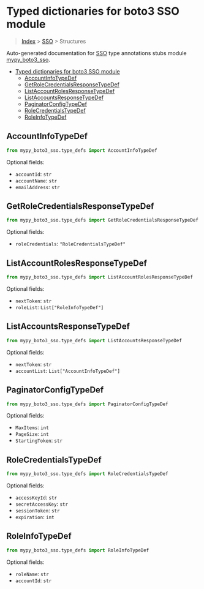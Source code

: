 # Typed dictionaries for boto3 SSO module

> [Index](../README.md) > [SSO](./README.md) > Structures

Auto-generated documentation for [SSO](https://boto3.amazonaws.com/v1/documentation/api/latest/reference/services/sso.html#SSO)
type annotations stubs module [mypy_boto3_sso](https://pypi.org/project/mypy-boto3-sso/).

- [Typed dictionaries for boto3 SSO module](#typed-dictionaries-for-boto3-sso-module)
  - [AccountInfoTypeDef](#accountinfotypedef)
  - [GetRoleCredentialsResponseTypeDef](#getrolecredentialsresponsetypedef)
  - [ListAccountRolesResponseTypeDef](#listaccountrolesresponsetypedef)
  - [ListAccountsResponseTypeDef](#listaccountsresponsetypedef)
  - [PaginatorConfigTypeDef](#paginatorconfigtypedef)
  - [RoleCredentialsTypeDef](#rolecredentialstypedef)
  - [RoleInfoTypeDef](#roleinfotypedef)

## AccountInfoTypeDef

```python
from mypy_boto3_sso.type_defs import AccountInfoTypeDef
```




Optional fields:
- `accountId`: `str`
- `accountName`: `str`
- `emailAddress`: `str`


## GetRoleCredentialsResponseTypeDef

```python
from mypy_boto3_sso.type_defs import GetRoleCredentialsResponseTypeDef
```




Optional fields:
- `roleCredentials`: `"RoleCredentialsTypeDef"`


## ListAccountRolesResponseTypeDef

```python
from mypy_boto3_sso.type_defs import ListAccountRolesResponseTypeDef
```




Optional fields:
- `nextToken`: `str`
- `roleList`: `List["RoleInfoTypeDef"]`


## ListAccountsResponseTypeDef

```python
from mypy_boto3_sso.type_defs import ListAccountsResponseTypeDef
```




Optional fields:
- `nextToken`: `str`
- `accountList`: `List["AccountInfoTypeDef"]`


## PaginatorConfigTypeDef

```python
from mypy_boto3_sso.type_defs import PaginatorConfigTypeDef
```




Optional fields:
- `MaxItems`: `int`
- `PageSize`: `int`
- `StartingToken`: `str`


## RoleCredentialsTypeDef

```python
from mypy_boto3_sso.type_defs import RoleCredentialsTypeDef
```




Optional fields:
- `accessKeyId`: `str`
- `secretAccessKey`: `str`
- `sessionToken`: `str`
- `expiration`: `int`


## RoleInfoTypeDef

```python
from mypy_boto3_sso.type_defs import RoleInfoTypeDef
```




Optional fields:
- `roleName`: `str`
- `accountId`: `str`

